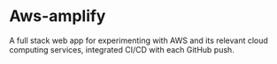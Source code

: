 # Aws-amplify
A full stack web app for experimenting with AWS and its relevant cloud computing services, integrated CI/CD with each GitHub push.
